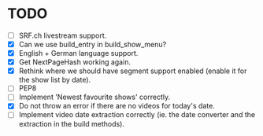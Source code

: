 # TODO

 - [ ] SRF.ch livestream support.
 - [x] Can we use build_entry in build_show_menu?
 - [x] English + German language support.
 - [x] Get NextPageHash working again.
 - [x] Rethink where we should have segment support enabled (enable it for the show list by date).
 - [ ] PEP8
 - [ ] Implement 'Newest favourite shows' correctly.
 - [x] Do not throw an error if there are no videos for today's date.
 - [ ] Implement video date extraction correctly (ie. the date converter and the extraction in the build methods).